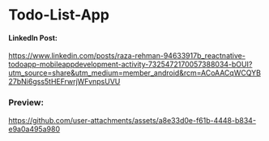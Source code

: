 # Todo-List-App

#### LinkedIn Post:
https://www.linkedin.com/posts/raza-rehman-94633917b_reactnative-todoapp-mobileappdevelopment-activity-7325472170057388034-bOUI?utm_source=share&utm_medium=member_android&rcm=ACoAACqWCQYB27bNi6gss5tHEFrwrjWFvnpsUVU


### Preview:
https://github.com/user-attachments/assets/a8e33d0e-f61b-4448-b834-e9a0a495a980
